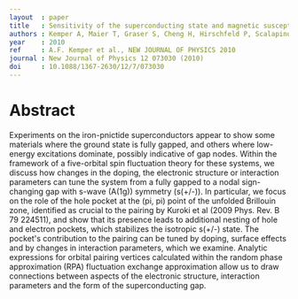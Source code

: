 ```yaml
---
layout  : paper
title   : Sensitivity of the superconducting state and magnetic susceptibility to key aspects of electronic structure in ferropnictides
authors : Kemper A, Maier T, Graser S, Cheng H, Hirschfeld P, Scalapino D
year    : 2010
ref     : A.F. Kemper et al., NEW JOURNAL OF PHYSICS 2010
journal : New Journal of Physics 12 073030 (2010)
doi     : 10.1088/1367-2630/12/7/073030
---
```


# Abstract

Experiments on the iron-pnictide superconductors appear to show some materials where the ground state is fully gapped, and others where low-energy excitations dominate, possibly indicative of gap nodes. Within the framework of a five-orbital spin fluctuation theory for these systems, we discuss how changes in the doping, the electronic structure or interaction parameters can tune the system from a fully gapped to a nodal sign-changing gap with s-wave (A(1g)) symmetry (s(+/-)). In particular, we focus on the role of the hole pocket at the (pi, pi) point of the unfolded Brillouin zone, identified as crucial to the pairing by Kuroki et al (2009 Phys. Rev. B 79 224511), and show that its presence leads to additional nesting of hole and electron pockets, which stabilizes the isotropic s(+/-) state. The pocket's contribution to the pairing can be tuned by doping, surface effects and by changes in interaction parameters, which we examine. Analytic expressions for orbital pairing vertices calculated within the random phase approximation (RPA) fluctuation exchange approximation allow us to draw connections between aspects of the electronic structure, interaction parameters and the form of the superconducting gap.
